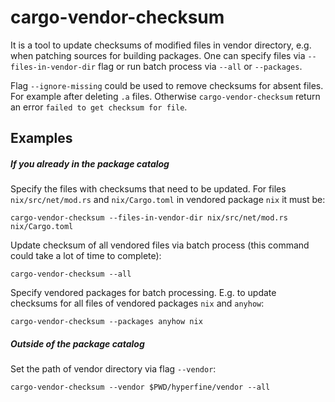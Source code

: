 # cargo-vendor-checksum
It is a tool to update checksums of modified files in vendor directory, e.g.
when patching sources for building packages. One can specify files via
`--files-in-vendor-dir` flag or run batch process via `--all` or `--packages`.

Flag `--ignore-missing` could be used to remove checksums for absent files.
For example after deleting `.a` files. Otherwise `cargo-vendor-checksum` return
an error `failed to get checksum for file`.

## Examples
##### If you already in the package catalog

Specify the files with checksums that need to be updated. For files
`nix/src/net/mod.rs` and `nix/Cargo.toml` in vendored package `nix` it must be:
```
cargo-vendor-checksum --files-in-vendor-dir nix/src/net/mod.rs nix/Cargo.toml
```

Update checksum of all vendored files via batch process (this command could
take a lot of time to complete):
```
cargo-vendor-checksum --all
```

Specify vendored packages for batch processing. E.g. to update checksums for
all files of vendored packages `nix` and `anyhow`:
```
cargo-vendor-checksum --packages anyhow nix
```

##### Outside of the package catalog

Set the path of vendor directory via flag `--vendor`:
```
cargo-vendor-checksum --vendor $PWD/hyperfine/vendor --all
```
